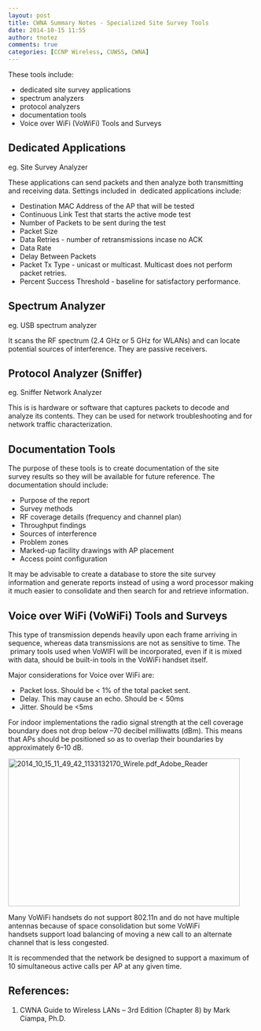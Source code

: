 ```yaml
---
layout: post
title: CWNA Summary Notes - Specialized Site Survey Tools
date: 2014-10-15 11:55
author: tnotez
comments: true
categories: [CCNP Wireless, CUWSS, CWNA]
---
```

These tools include:

<ul>
    <li>dedicated site survey applications</li>
    <li>spectrum analyzers</li>
    <li>protocol analyzers</li>
    <li>documentation tools</li>
    <li>Voice over WiFi (VoWiFi) Tools and Surveys</li>
</ul>

<!--more-->

<h2>Dedicated Applications</h2>

eg. Site Survey Analyzer

These applications can send packets and then analyze both transmitting and receiving data. Settings included in  dedicated applications include:

<ul>
    <li>Destination MAC Address of the AP that will be tested</li>
    <li>Continuous Link Test that starts the active mode test</li>
    <li>Number of Packets to be sent during the test</li>
    <li>Packet Size</li>
    <li>Data Retries - number of retransmissions incase no ACK</li>
    <li>Data Rate</li>
    <li>Delay Between Packets</li>
    <li>Packet Tx Type - unicast or multicast. Multicast does not perform packet retries.</li>
    <li>Percent Success Threshold - baseline for satisfactory performance.</li>
</ul>

<h2>Spectrum Analyzer</h2>

eg. USB spectrum analyzer

It scans the RF spectrum (2.4 GHz or 5 GHz for WLANs) and can locate potential sources of interference. They are passive receivers.

<h2>Protocol Analyzer (Sniffer)</h2>

eg. Sniffer Network Analyzer

This is is hardware or software that captures packets to decode and analyze its contents. They can be used for network troubleshooting and for network traffic characterization.

<h2>Documentation Tools</h2>

The purpose of these tools is to create documentation of the site survey results so they will be available for future reference. The documentation should include:

<ul>
    <li>Purpose of the report</li>
    <li>Survey methods</li>
    <li>RF coverage details (frequency and channel plan)</li>
    <li>Throughput findings</li>
    <li>Sources of interference</li>
    <li>Problem zones</li>
    <li>Marked-up facility drawings with AP placement</li>
    <li>Access point configuration</li>
</ul>

It may be advisable to create a database to store the site survey information and generate reports instead of using a word processor making it much easier to consolidate and then search for and retrieve information.

<h2>Voice over WiFi (VoWiFi) Tools and Surveys</h2>

This type of transmission depends heavily upon each frame arriving in sequence, whereas data transmissions are not as sensitive to time. The  primary tools used when VoWIFI will be incorporated, even if it is mixed with data, should be built-in tools in the VoWiFi handset itself.

Major considerations for Voice over WiFi are:

<ul>
    <li>Packet loss. Should be &lt; 1% of the total packet sent.</li>
    <li>Delay. This may cause an echo. Should be &lt; 50ms</li>
    <li>Jitter. Should be &lt;5ms</li>
</ul>

For indoor implementations the radio signal strength at the cell coverage boundary does not drop below –70 decibel milliwatts (dBm). This means that APs should be positioned so as to overlap their boundaries by approximately 6–10 dB.

<a href="https://littlenerdsdiary.files.wordpress.com/2014/10/2014_10_15_11_49_42_1133132170_wirele-pdf_adobe_reader.png"><img class="alignnone size-full wp-image-3164" src="https://littlenerdsdiary.files.wordpress.com/2014/10/2014_10_15_11_49_42_1133132170_wirele-pdf_adobe_reader.png" alt="2014_10_15_11_49_42_1133132170_Wirele.pdf_Adobe_Reader" width="471" height="300" /></a>

Many VoWiFi handsets do not support 802.11n and do not have multiple antennas because of space consolidation but some VoWiFi handsets support load balancing of moving a new call to an alternate channel that is less congested.

It is recommended that the network be designed to support a maximum of 10 simultaneous active calls per AP at any given time.

<h2>References:</h2>

<ol>
    <li>CWNA Guide to Wireless LANs – 3rd Edition (Chapter 8) by Mark Ciampa, Ph.D.</li>
</ol>
